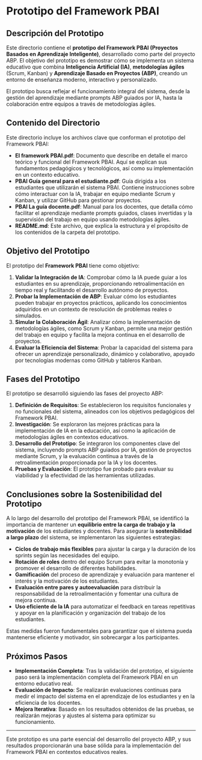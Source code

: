 # Prototipo del Framework PBAI

## Descripción del Prototipo

Este directorio contiene el **prototipo del Framework PBAI (Proyectos Basados en Aprendizaje Inteligente)**, desarrollado como parte del proyecto ABP. El objetivo del prototipo es demostrar cómo se implementa un sistema educativo que combina **Inteligencia Artificial (IA)**, **metodologías ágiles** (Scrum, Kanban) y **Aprendizaje Basado en Proyectos (ABP)**, creando un entorno de enseñanza moderno, interactivo y personalizado.

El prototipo busca reflejar el funcionamiento integral del sistema, desde la gestión del aprendizaje mediante prompts ABP guiados por IA, hasta la colaboración entre equipos a través de metodologías ágiles.

## Contenido del Directorio

Este directorio incluye los archivos clave que conforman el prototipo del Framework PBAI:

- **El framework PBAI.pdf**: Documento que describe en detalle el marco teórico y funcional del Framework PBAI. Aquí se explican sus fundamentos pedagógicos y tecnológicos, así como su implementación en un contexto educativo.
- **PBAI Guía general para el estudiante.pdf**: Guía dirigida a los estudiantes que utilizarán el sistema PBAI. Contiene instrucciones sobre cómo interactuar con la IA, trabajar en equipo mediante Scrum y Kanban, y utilizar GitHub para gestionar proyectos.
- **PBAI La guía docente.pdf**: Manual para los docentes, que detalla cómo facilitar el aprendizaje mediante prompts guiados, clases invertidas y la supervisión del trabajo en equipo usando metodologías ágiles.
- **README.md**: Este archivo, que explica la estructura y el propósito de los contenidos de la carpeta del prototipo.

## Objetivo del Prototipo

El prototipo del **Framework PBAI** tiene como objetivo:

1. **Validar la Integración de IA**: Comprobar cómo la IA puede guiar a los estudiantes en su aprendizaje, proporcionando retroalimentación en tiempo real y facilitando el desarrollo autónomo de proyectos.
2. **Probar la Implementación de ABP**: Evaluar cómo los estudiantes pueden trabajar en proyectos prácticos, aplicando los conocimientos adquiridos en un contexto de resolución de problemas reales o simulados.
3. **Simular la Colaboración Ágil**: Analizar cómo la implementación de metodologías ágiles, como Scrum y Kanban, permite una mejor gestión del trabajo en equipo y facilita la mejora continua en el desarrollo de proyectos.
4. **Evaluar la Eficiencia del Sistema**: Probar la capacidad del sistema para ofrecer un aprendizaje personalizado, dinámico y colaborativo, apoyado por tecnologías modernas como GitHub y tableros Kanban.

## Fases del Prototipo

El prototipo se desarrolló siguiendo las fases del proyecto ABP:

1. **Definición de Requisitos**: Se establecieron los requisitos funcionales y no funcionales del sistema, alineados con los objetivos pedagógicos del Framework PBAI.
2. **Investigación**: Se exploraron las mejores prácticas para la implementación de IA en la educación, así como la aplicación de metodologías ágiles en contextos educativos.
3. **Desarrollo del Prototipo**: Se integraron los componentes clave del sistema, incluyendo prompts ABP guiados por IA, gestión de proyectos mediante Scrum, y la evaluación continua a través de la retroalimentación proporcionada por la IA y los docentes.
4. **Pruebas y Evaluación**: El prototipo fue probado para evaluar su viabilidad y la efectividad de las herramientas utilizadas.

## Conclusiones sobre la Sostenibilidad del Prototipo

A lo largo del desarrollo del prototipo del Framework PBAI, se identificó la importancia de mantener un **equilibrio entre la carga de trabajo y la motivación** de los estudiantes y docentes. Para asegurar la **sostenibilidad a largo plazo** del sistema, se implementaron las siguientes estrategias:

- **Ciclos de trabajo más flexibles** para ajustar la carga y la duración de los sprints según las necesidades del equipo.
- **Rotación de roles** dentro del equipo Scrum para evitar la monotonía y promover el desarrollo de diferentes habilidades.
- **Gamificación** del proceso de aprendizaje y evaluación para mantener el interés y la motivación de los estudiantes.
- **Evaluación entre pares y autoevaluación** para distribuir la responsabilidad de la retroalimentación y fomentar una cultura de mejora continua.
- **Uso eficiente de la IA** para automatizar el feedback en tareas repetitivas y apoyar en la planificación y organización del trabajo de los estudiantes.

Estas medidas fueron fundamentales para garantizar que el sistema pueda mantenerse eficiente y motivador, sin sobrecargar a los participantes.

## Próximos Pasos

- **Implementación Completa**: Tras la validación del prototipo, el siguiente paso será la implementación completa del Framework PBAI en un entorno educativo real.
- **Evaluación de Impacto**: Se realizarán evaluaciones continuas para medir el impacto del sistema en el aprendizaje de los estudiantes y en la eficiencia de los docentes.
- **Mejora Iterativa**: Basado en los resultados obtenidos de las pruebas, se realizarán mejoras y ajustes al sistema para optimizar su funcionamiento.

---

Este prototipo es una parte esencial del desarrollo del proyecto ABP, y sus resultados proporcionarán una base sólida para la implementación del Framework PBAI en contextos educativos reales.
